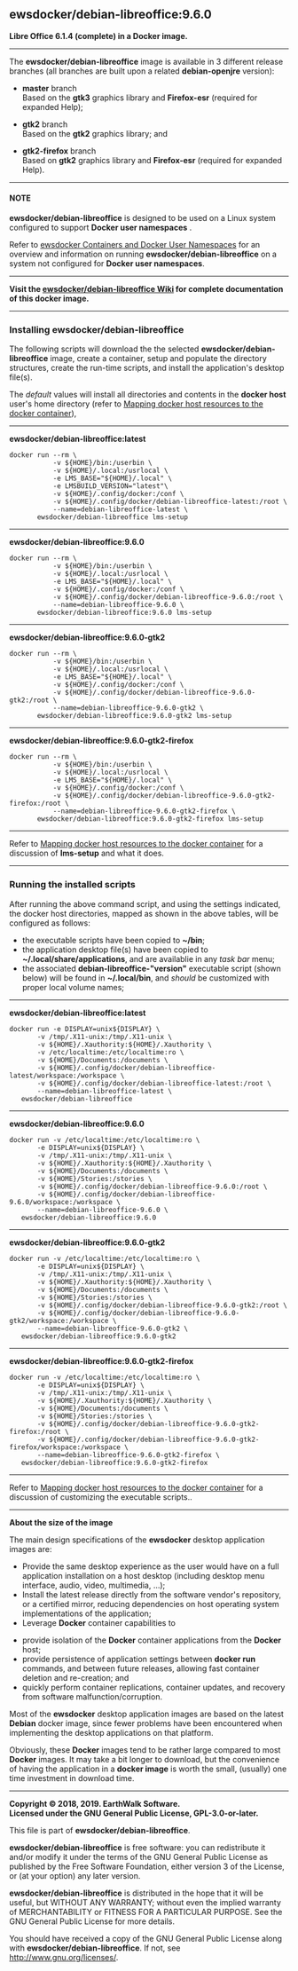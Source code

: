 ## ewsdocker/debian-libreoffice:9.6.0  
**Libre Office 6.1.4 (complete) in a Docker image.**  
____  

The **ewsdocker/debian-libreoffice** image is available in 3 different release branches (all branches are built upon a related **debian-openjre** version):

- **master** branch  
   Based on the **gtk3** graphics library and **Firefox-esr** (required for expanded Help);  


- **gtk2** branch  
   Based on the **gtk2** graphics library; and  


- **gtk2-firefox** branch  
   Based on **gtk2** graphics library and **Firefox-esr**  (required for expanded Help).  

____  
#### NOTE  

**ewsdocker/debian-libreoffice** is designed to be used on a Linux system configured to support **Docker user namespaces** .  

Refer to [ewsdocker Containers and Docker User Namespaces](https://github.com/ewsdocker/ewsdocker.github.io/wiki/UserNS-Overview) for an overview and information on running **ewsdocker/debian-libreoffice** on a system not configured for **Docker user namespaces**.
____  

**Visit the [ewsdocker/debian-libreoffice Wiki](https://github.com/ewsdocker/debian-libreoffice/wiki/QuickStart) for complete documentation of this docker image.**  
____  

### Installing ewsdocker/debian-libreoffice  

The following scripts will download the the selected **ewsdocker/debian-libreoffice** image, create a container, setup and populate the directory structures, create the run-time scripts, and install the application's desktop file(s).  

The _default_ values will install all directories and contents in the **docker host** user's home directory (refer to [Mapping docker host resources to the docker container](https://github.com/ewsdocker/debian-libreoffice/wiki/QuickStart#mapping)),  

____  

**ewsdocker/debian-libreoffice:latest**  
  
    docker run --rm \
               -v ${HOME}/bin:/userbin \
               -v ${HOME}/.local:/usrlocal \
               -e LMS_BASE="${HOME}/.local" \
               -e LMSBUILD_VERSION="latest"\
               -v ${HOME}/.config/docker:/conf \
               -v ${HOME}/.config/docker/debian-libreoffice-latest:/root \
               --name=debian-libreoffice-latest \
           ewsdocker/debian-libreoffice lms-setup  

____  

**ewsdocker/debian-libreoffice:9.6.0**  
  
    docker run --rm \
               -v ${HOME}/bin:/userbin \
               -v ${HOME}/.local:/usrlocal \
               -e LMS_BASE="${HOME}/.local" \
               -v ${HOME}/.config/docker:/conf \
               -v ${HOME}/.config/docker/debian-libreoffice-9.6.0:/root \
               --name=debian-libreoffice-9.6.0 \
           ewsdocker/debian-libreoffice:9.6.0 lms-setup  

____  

**ewsdocker/debian-libreoffice:9.6.0-gtk2**  
  
    docker run --rm \
               -v ${HOME}/bin:/userbin \
               -v ${HOME}/.local:/usrlocal \
               -e LMS_BASE="${HOME}/.local" \
               -v ${HOME}/.config/docker:/conf \
               -v ${HOME}/.config/docker/debian-libreoffice-9.6.0-gtk2:/root \
               --name=debian-libreoffice-9.6.0-gtk2 \
           ewsdocker/debian-libreoffice:9.6.0-gtk2 lms-setup  

____  

**ewsdocker/debian-libreoffice:9.6.0-gtk2-firefox**  
  
    docker run --rm \
               -v ${HOME}/bin:/userbin \
               -v ${HOME}/.local:/usrlocal \
               -e LMS_BASE="${HOME}/.local" \
               -v ${HOME}/.config/docker:/conf \
               -v ${HOME}/.config/docker/debian-libreoffice-9.6.0-gtk2-firefox:/root \
               --name=debian-libreoffice-9.6.0-gtk2-firefox \
           ewsdocker/debian-libreoffice:9.6.0-gtk2-firefox lms-setup  

____  

Refer to [Mapping docker host resources to the docker container](https://github.com/ewsdocker/debian-libreoffice/wiki/QuickStart#mapping) for a discussion of **lms-setup** and what it does.  

____  

### Running the installed scripts  

After running the above command script, and using the settings indicated, the docker host directories, mapped as shown in the above tables, will be configured as follows:

+ the executable scripts have been copied to **~/bin**;  
+ the application desktop file(s) have been copied to **~/.local/share/applications**, and are availablie in any _task bar_ menu;  
+ the associated **debian-libreoffice-"version"** executable script (shown below) will be found in **~/.local/bin**, and _should_ be customized with proper local volume names;  

____  

**ewsdocker/debian-libreoffice:latest**  
  
    docker run -e DISPLAY=unix${DISPLAY} \
           -v /tmp/.X11-unix:/tmp/.X11-unix \
           -v ${HOME}/.Xauthority:${HOME}/.Xauthority \
           -v /etc/localtime:/etc/localtime:ro \
           -v ${HOME}/Documents:/documents \
           -v ${HOME}/.config/docker/debian-libreoffice-latest/workspace:/workspace \
           -v ${HOME}/.config/docker/debian-libreoffice-latest:/root \
           --name=debian-libreoffice-latest \
       ewsdocker/debian-libreoffice  

____  

**ewsdocker/debian-libreoffice:9.6.0**
  
    docker run -v /etc/localtime:/etc/localtime:ro \
           -e DISPLAY=unix${DISPLAY} \
           -v /tmp/.X11-unix:/tmp/.X11-unix \
           -v ${HOME}/.Xauthority:${HOME}/.Xauthority \
           -v ${HOME}/Documents:/documents \
           -v ${HOME}/Stories:/stories \
           -v ${HOME}/.config/docker/debian-libreoffice-9.6.0:/root \
           -v ${HOME}/.config/docker/debian-libreoffice-9.6.0/workspace:/workspace \
           --name=debian-libreoffice-9.6.0 \
       ewsdocker/debian-libreoffice:9.6.0  

____  

**ewsdocker/debian-libreoffice:9.6.0-gtk2**
  
    docker run -v /etc/localtime:/etc/localtime:ro \
           -e DISPLAY=unix${DISPLAY} \
           -v /tmp/.X11-unix:/tmp/.X11-unix \
           -v ${HOME}/.Xauthority:${HOME}/.Xauthority \
           -v ${HOME}/Documents:/documents \
           -v ${HOME}/Stories:/stories \
           -v ${HOME}/.config/docker/debian-libreoffice-9.6.0-gtk2:/root \
           -v ${HOME}/.config/docker/debian-libreoffice-9.6.0-gtk2/workspace:/workspace \
           --name=debian-libreoffice-9.6.0-gtk2 \
       ewsdocker/debian-libreoffice:9.6.0-gtk2  

____  

**ewsdocker/debian-libreoffice:9.6.0-gtk2-firefox**
  
    docker run -v /etc/localtime:/etc/localtime:ro \
           -e DISPLAY=unix${DISPLAY} \
           -v /tmp/.X11-unix:/tmp/.X11-unix \
           -v ${HOME}/.Xauthority:${HOME}/.Xauthority \
           -v ${HOME}/Documents:/documents \
           -v ${HOME}/Stories:/stories \
           -v ${HOME}/.config/docker/debian-libreoffice-9.6.0-gtk2-firefox:/root \
           -v ${HOME}/.config/docker/debian-libreoffice-9.6.0-gtk2-firefox/workspace:/workspace \
           --name=debian-libreoffice-9.6.0-gtk2-firefox \
       ewsdocker/debian-libreoffice:9.6.0-gtk2-firefox  

____  

Refer to [Mapping docker host resources to the docker container](https://github.com/ewsdocker/debian-libreoffice/wiki/QuickStart#mapping) for a discussion of customizing the executable scripts..  
____  

**About the size of the image**  

The main design specifications of the **ewsdocker** desktop application images are:  

  - Provide the same desktop experience as the user would have on a full application installation on a host desktop (including desktop menu interface, audio, video, multimedia, ...);  
  - Install the latest release directly from the software vendor's repository, or a certified mirror, reducing dependencies on host operating system implementations of the application;  
  - Leverage **Docker** container capabilities to  
   + provide isolation of the **Docker** container applications from the **Docker** host;  
   + provide persistence of application settings between **docker run** commands, and between future releases, allowing fast container deletion and re-creation; and  
   + quickly perform container replications, container updates, and recovery from software malfunction/corruption.  

Most of the **ewsdocker** desktop application images are based on the latest **Debian** docker image, since fewer problems have been encountered when implementing the desktop applications on that platform.  

Obviously, these **Docker** images tend to be rather large compared to most **Docker** images. It may take a bit longer to download, but the convenience of having the application in a **docker image** is worth the small, (usually) one time investment in download time.  

____  

**Copyright © 2018, 2019. EarthWalk Software.**  
**Licensed under the GNU General Public License, GPL-3.0-or-later.**  

This file is part of **ewsdocker/debian-libreoffice**.  

**ewsdocker/debian-libreoffice** is free software: you can redistribute 
it and/or modify it under the terms of the GNU General Public License 
as published by the Free Software Foundation, either version 3 of the 
License, or (at your option) any later version.  

**ewsdocker/debian-libreoffice** is distributed in the hope that it will 
be useful, but WITHOUT ANY WARRANTY; without even the implied warranty 
of MERCHANTABILITY or FITNESS FOR A PARTICULAR PURPOSE.  See the
GNU General Public License for more details.  

You should have received a copy of the GNU General Public License
along with **ewsdocker/debian-libreoffice**.  If not, see 
<http://www.gnu.org/licenses/>.  

